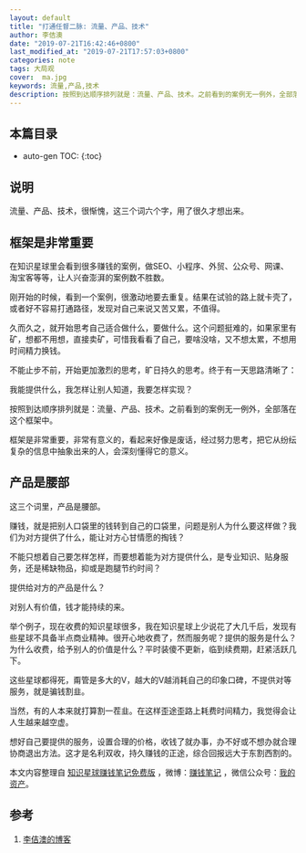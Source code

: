 ```yaml
---
layout: default
title: "打通任督二脉: 流量、产品、技术"
author: 李佶澳
date: "2019-07-21T16:42:46+0800"
last_modified_at: "2019-07-21T17:57:03+0800"
categories: note
tags: 大局观
cover:  ma.jpg
keywords: 流量,产品,技术
description: 按照到达顺序排列就是：流量、产品、技术。之前看到的案例无一例外，全部落在这个框架中。框架是非常重要，非常有意义
---
```


## 本篇目录

* auto-gen TOC:
{:toc}

## 说明

流量、产品、技术，很惭愧，这三个词六个字，用了很久才想出来。

## 框架是非常重要

在知识星球里会看到很多赚钱的案例，做SEO、小程序、外贸、公众号、网课、淘宝客等等，让人兴奋澎湃的案例数不胜数。

刚开始的时候，看到一个案例，很激动地要去重复。结果在试验的路上就卡壳了，或者好不容易打通路径，发现对自己来说又苦又累，不值得。

久而久之，就开始思考自己适合做什么，要做什么。这个问题挺难的，如果家里有矿，想都不用想，直接卖矿，可惜我看看了自己，要啥没啥，又不想太累，不想用时间精力换钱。

不能止步不前，开始更加激烈的思考，旷日持久的思考。终于有一天思路清晰了：

我能提供什么，我怎样让别人知道，我要怎样实现？

按照到达顺序排列就是：流量、产品、技术。之前看到的案例无一例外，全部落在这个框架中。

框架是非常重要，非常有意义的，看起来好像是废话，经过努力思考，把它从纷纭复杂的信息中抽象出来的人，会深刻懂得它的意义。

## 产品是腰部

这三个词里，产品是腰部。

赚钱，就是把别人口袋里的钱转到自己的口袋里，问题是别人为什么要这样做？我们为对方提供了什么，能让对方心甘情愿的掏钱？

不能只想着自己要怎样怎样，而要想着能为对方提供什么，是专业知识、贴身服务，还是稀缺物品，抑或是跑腿节约时间？

提供给对方的产品是什么？

对别人有价值，钱才能持续的来。

举个例子，现在收费的知识星球很多，我在知识星球上少说花了大几千后，发现有些星球不具备半点商业精神。很开心地收费了，然而服务呢？提供的服务是什么？为什么收费，给予别人的价值是什么？平时装傻不更新，临到续费期，赶紧活跃几下。

这些星球都得死，甭管是多大的V，越大的V越消耗自己的印象口碑，不提供对等服务，就是骗钱割韭。

当然，有的人本来就打算割一茬韭。在这样歪途歪路上耗费时间精力，我觉得会让人生越来越空虚。

想好自己要提供的服务，设置合理的价格，收钱了就办事，办不好或不想办就合理协商退出方法。这才是名利双收，持久赚钱的正途，综合回报远大于东割西割的。

本文内容整理自 [知识星球赚钱笔记免费版](https://t.zsxq.com/iM7qnMR) ，微博：[赚钱笔记](https://weibo.com/6876203019/profile?rightmod=1&wvr=6&mod=personinfo&is_all=1) ，微信公众号：[我的资产](https://www.lijiaocn.com/img/invest.jpg)。

## 参考

1. [李佶澳的博客][1]

[1]: https://www.lijiaocn.com "李佶澳的博客"

